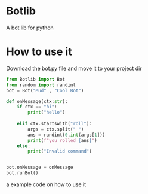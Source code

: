 # Botlib
A bot lib for python


# How to use it
Download the bot.py file and move it to your project dir

```py
from Botlib import Bot
from random import randint
bot = Bot("Mud" , "Cool Bot")

def onMessage(ctx:str):
    if ctx == "hi":
        print("hello")
    
    elif ctx.startswith("roll"):
        args = ctx.split(" ")
        ans = randint(0,int(args[1]))
        print(f"you rolled {ans}")
    else:
        print("Invalid command")


bot.onMessage = onMessage
bot.runBot()
```

a example code on how to use it
